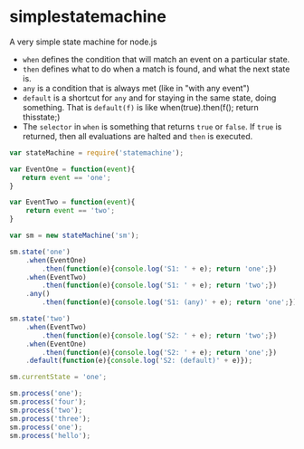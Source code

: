 simplestatemachine
==================

A very simple state machine for node.js 

- `when` defines the condition that will match an event on a particular state.
- `then` defines what to do when a match is found, and what the next state is.
- `any` is a condition that is always met (like in "with any event")
- `default` is a shortcut for `any` and for staying in the same state, doing something. That is `default(f)` is like when(true).then(f(); return thisstate;)
- The `selector` in `when` is something that returns `true` or `false`. If `true` is returned, then all evaluations are halted and `then` is executed.

```js
var stateMachine = require('statemachine');

var EventOne = function(event){
   return event == 'one';
}

var EventTwo = function(event){
	return event == 'two';
} 

var sm = new stateMachine('sm');

sm.state('one')
	.when(EventOne)
		.then(function(e){console.log('S1: ' + e); return 'one';})
	.when(EventTwo)
		.then(function(e){console.log('S1: ' + e); return 'two';})
	.any()
		.then(function(e){console.log('S1: (any)' + e); return 'one';});

sm.state('two')
	.when(EventTwo)
		.then(function(e){console.log('S2: ' + e); return 'two';})
	.when(EventOne)
		.then(function(e){console.log('S2: ' + e); return 'one';})
	.default(function(e){console.log('S2: (default)' + e)});

sm.currentState = 'one';

sm.process('one');
sm.process('four');
sm.process('two');
sm.process('three');
sm.process('one');
sm.process('hello');
```
